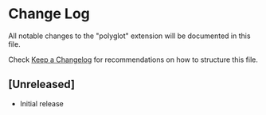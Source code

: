 # Change Log

All notable changes to the "polyglot" extension will be documented in this file.

Check [Keep a Changelog](http://keepachangelog.com/) for recommendations on how to structure this file.

## [Unreleased]

- Initial release